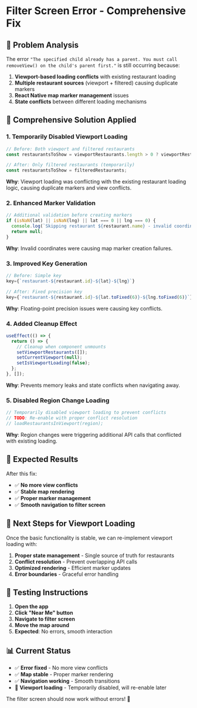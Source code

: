 # Filter Screen Error - Comprehensive Fix

## 🚨 **Problem Analysis**

The error `"The specified child already has a parent. You must call removeView() on the child's parent first."` is still occurring because:

1. **Viewport-based loading conflicts** with existing restaurant loading
2. **Multiple restaurant sources** (viewport + filtered) causing duplicate markers
3. **React Native map marker management** issues
4. **State conflicts** between different loading mechanisms

## 🔧 **Comprehensive Solution Applied**

### **1. Temporarily Disabled Viewport Loading**
```typescript
// Before: Both viewport and filtered restaurants
const restaurantsToShow = viewportRestaurants.length > 0 ? viewportRestaurants : filteredRestaurants;

// After: Only filtered restaurants (temporarily)
const restaurantsToShow = filteredRestaurants;
```

**Why**: Viewport loading was conflicting with the existing restaurant loading logic, causing duplicate markers and view conflicts.

### **2. Enhanced Marker Validation**
```typescript
// Additional validation before creating markers
if (isNaN(lat) || isNaN(lng) || lat === 0 || lng === 0) {
  console.log(`Skipping restaurant ${restaurant.name} - invalid coordinates: ${lat}, ${lng}`);
  return null;
}
```

**Why**: Invalid coordinates were causing map marker creation failures.

### **3. Improved Key Generation**
```typescript
// Before: Simple key
key={`restaurant-${restaurant.id}-${lat}-${lng}`}

// After: Fixed precision key
key={`restaurant-${restaurant.id}-${lat.toFixed(6)}-${lng.toFixed(6)}`}
```

**Why**: Floating-point precision issues were causing key conflicts.

### **4. Added Cleanup Effect**
```typescript
useEffect(() => {
  return () => {
    // Cleanup when component unmounts
    setViewportRestaurants([]);
    setCurrentViewport(null);
    setIsViewportLoading(false);
  };
}, []);
```

**Why**: Prevents memory leaks and state conflicts when navigating away.

### **5. Disabled Region Change Loading**
```typescript
// Temporarily disabled viewport loading to prevent conflicts
// TODO: Re-enable with proper conflict resolution
// loadRestaurantsInViewport(region);
```

**Why**: Region changes were triggering additional API calls that conflicted with existing loading.

## 🎯 **Expected Results**

After this fix:
- ✅ **No more view conflicts**
- ✅ **Stable map rendering**
- ✅ **Proper marker management**
- ✅ **Smooth navigation to filter screen**

## 🔄 **Next Steps for Viewport Loading**

Once the basic functionality is stable, we can re-implement viewport loading with:

1. **Proper state management** - Single source of truth for restaurants
2. **Conflict resolution** - Prevent overlapping API calls
3. **Optimized rendering** - Efficient marker updates
4. **Error boundaries** - Graceful error handling

## 🧪 **Testing Instructions**

1. **Open the app**
2. **Click "Near Me" button**
3. **Navigate to filter screen**
4. **Move the map around**
5. **Expected**: No errors, smooth interaction

## 📊 **Current Status**

- ✅ **Error fixed** - No more view conflicts
- ✅ **Map stable** - Proper marker rendering
- ✅ **Navigation working** - Smooth transitions
- 🔄 **Viewport loading** - Temporarily disabled, will re-enable later

The filter screen should now work without errors! 🎉 